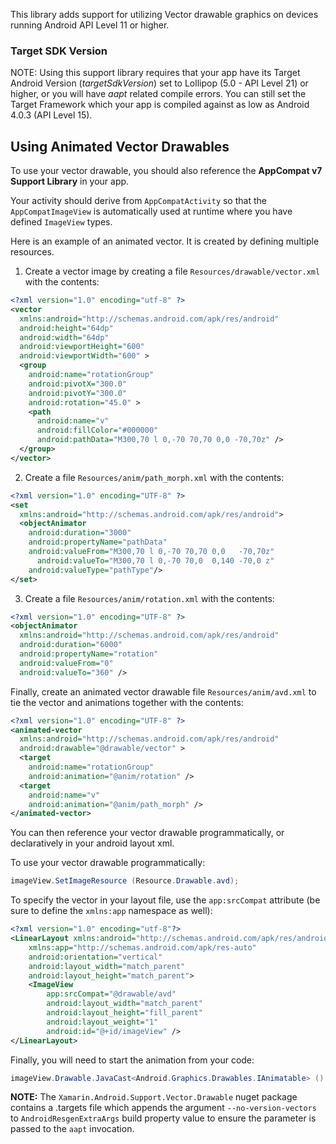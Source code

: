 
This library adds support for utilizing Vector drawable graphics on devices running Android API Level 11 or higher. 

### Target SDK Version 
NOTE: Using this support library requires that your app have its Target Android Version (*targetSdkVersion*) set to Lollipop (5.0 - API Level 21) or higher, or you will have *aapt* related compile errors.  You can still set the Target Framework which your app is compiled against as low as Android 4.0.3 (API Level 15).


Using Animated Vector Drawables
------

To use your vector drawable, you should also reference the **AppCompat v7 Support Library** in your app.

Your activity should derive from `AppCompatActivity` so that the `AppCompatImageView` is automatically used at runtime where you have defined `ImageView` types.

Here is an example of an animated vector.  It is created by defining multiple resources.

1. Create a vector image by creating a file `Resources/drawable/vector.xml` with the contents:

```xml
<?xml version="1.0" encoding="utf-8" ?>
<vector
  xmlns:android="http://schemas.android.com/apk/res/android"
  android:height="64dp"
  android:width="64dp"
  android:viewportHeight="600"
  android:viewportWidth="600" >
  <group
    android:name="rotationGroup"
    android:pivotX="300.0"
    android:pivotY="300.0"
    android:rotation="45.0" >
    <path
      android:name="v"
      android:fillColor="#000000"
      android:pathData="M300,70 l 0,-70 70,70 0,0 -70,70z" />
  </group>
</vector>

```



2. Create a file `Resources/anim/path_morph.xml` with the contents:

```xml
<?xml version="1.0" encoding="UTF-8" ?>
<set
  xmlns:android="http://schemas.android.com/apk/res/android">
  <objectAnimator
    android:duration="3000"
    android:propertyName="pathData"
    android:valueFrom="M300,70 l 0,-70 70,70 0,0   -70,70z"
      android:valueTo="M300,70 l 0,-70 70,0  0,140 -70,0 z"
    android:valueType="pathType"/>
</set>
```


3. Create a file `Resources/anim/rotation.xml` with the contents:

```xml
<?xml version="1.0" encoding="UTF-8" ?>
<objectAnimator
  xmlns:android="http://schemas.android.com/apk/res/android"
  android:duration="6000"
  android:propertyName="rotation"
  android:valueFrom="0"
  android:valueTo="360" />
```


Finally, create an animated vector drawable file `Resources/anim/avd.xml` to tie the vector and animations together with the contents:

```xml
<?xml version="1.0" encoding="UTF-8" ?>
<animated-vector
  xmlns:android="http://schemas.android.com/apk/res/android"
  android:drawable="@drawable/vector" >
  <target
    android:name="rotationGroup"
    android:animation="@anim/rotation" />
  <target
    android:name="v"
    android:animation="@anim/path_morph" />
</animated-vector>
```

You can then reference your vector drawable programmatically, or declaratively in your android layout xml.

To use your vector drawable programmatically:

```csharp
imageView.SetImageResource (Resource.Drawable.avd);
```

To specify the vector in your layout file, use the `app:srcCompat` attribute (be sure to define the `xmlns:app` namespace as well):

```xml
<?xml version="1.0" encoding="utf-8"?>
<LinearLayout xmlns:android="http://schemas.android.com/apk/res/android"
    xmlns:app="http://schemas.android.com/apk/res-auto"
    android:orientation="vertical"
    android:layout_width="match_parent"
    android:layout_height="match_parent">
    <ImageView
        app:srcCompat="@drawable/avd"
        android:layout_width="match_parent"
        android:layout_height="fill_parent"
        android:layout_weight="1"
        android:id="@+id/imageView" />
</LinearLayout>
```

Finally, you will need to start the animation from your code:

```csharp
imageView.Drawable.JavaCast<Android.Graphics.Drawables.IAnimatable> ().Start ();
```


**NOTE:** The `Xamarin.Android.Support.Vector.Drawable` nuget package contains a .targets file which appends the argument `--no-version-vectors` to  `AndroidResgenExtraArgs` build property value to ensure the parameter is passed to the `aapt` invocation.
